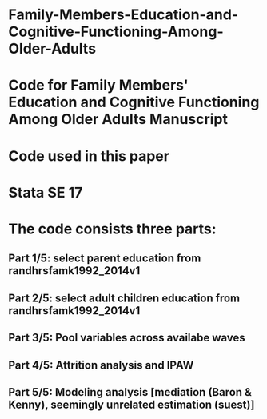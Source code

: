 # Family-Members-Education-and-Cognitive-Functioning-Among-Older-Adults
# Code for Family Members' Education and Cognitive Functioning Among Older Adults Manuscript
# Code used in this paper
# Stata SE 17
# The code consists three parts:
## Part 1/5: select parent education from randhrsfamk1992_2014v1
## Part 2/5: select adult children education from randhrsfamk1992_2014v1
## Part 3/5: Pool variables across availabe waves
## Part 4/5: Attrition analysis and IPAW
## Part 5/5: Modeling analysis [mediation (Baron & Kenny), seemingly unrelated estimation (suest)]

